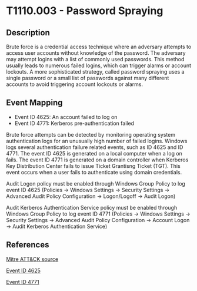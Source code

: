 # T1110.003 - Password Spraying

## Description

Brute force is a credential access technique where an adversary attempts to access user accounts without knowledge of the password. The adversary may attempt logins with a list of commonly used passwords. This method usually leads to numerous failed logins, which can trigger alarms or account lockouts. A more sophisticated strategy, called password spraying uses a single password or a small list of passwords against many different accounts to avoid triggering account lockouts or alarms.

## Event Mapping

* Event ID 4625: An account failed to log on
* Event ID 4771: Kerberos pre-authentication failed

Brute force attempts can be detected by monitoring operating system authentication logs for an unusually high number of failed logins. Windows logs several authentication failure related events, such as ID 4625 and ID 4771. The event ID 4625 is generated on a local computer when a log on fails. The event ID 4771 is generated on a domain controller when Kerberos Key Distribution Center fails to issue Ticket Grantisng Ticket (TGT). This event occurs when a user fails to authenticate using domain credentials.

Audit Logon policy must be enabled through Windows Group Policy to log event ID 4625 (Policies → Windows Settings → Security Settings → Advanced Audit Policy Configuration → Logon/Logoff → Audit Logon)

Audit Kerberos Authentication Service policy must be enabled through Windows Group Policy to log event ID 4771 (Policies → Windows Settings → Security Settings → Advanced Audit Policy Configuration → Account Logon → Audit Kerberos Authentication Service)

## References

[Mitre ATT&CK source](https://attack.mitre.org/techniques/T1110/003/)

[Event ID 4625](https://docs.microsoft.com/en-us/windows/security/threat-protection/auditing/event-4625)

[Event ID 4771](https://docs.microsoft.com/en-us/windows/security/threat-protection/auditing/event-4771)
